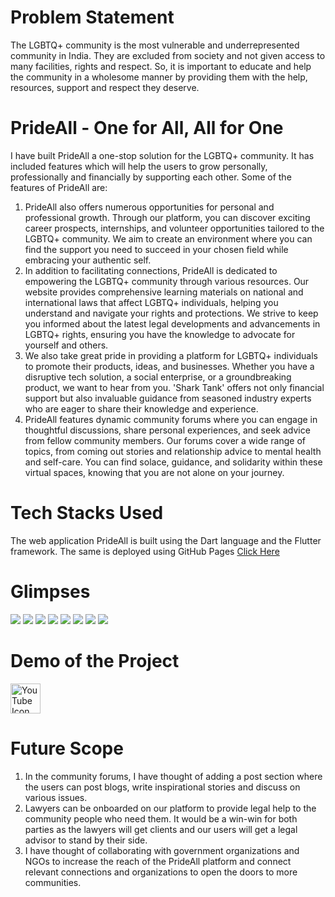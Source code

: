 # Problem Statement
The LGBTQ+ community is the most vulnerable and underrepresented community in India. They are excluded from society and not given access to many facilities, rights and respect. So, it is important to educate and help the community in a wholesome manner by providing them with the help, resources, support and respect they deserve.

# PrideAll - One for All, All for One
I have built PrideAll a one-stop solution for the LGBTQ+ community. It has included features which will help the users to grow personally, professionally and financially by supporting each other. Some of the features of PrideAll are:

1. PrideAll also offers numerous opportunities for personal and professional growth. Through our platform, you can discover exciting career prospects, internships, and volunteer opportunities tailored to the LGBTQ+ community. We aim to create an environment where you can find the support you need to succeed in your chosen field while embracing your authentic self.
2. In addition to facilitating connections, PrideAll is dedicated to empowering the LGBTQ+ community through various resources. Our website provides comprehensive learning materials on national and international laws that affect LGBTQ+ individuals, helping you understand and navigate your rights and protections. We strive to keep you informed about the latest legal developments and advancements in LGBTQ+ rights, ensuring you have the knowledge to advocate for yourself and others.
3. We also take great pride in providing a platform for LGBTQ+ individuals to promote their products, ideas, and businesses. Whether you have a disruptive tech solution, a social enterprise, or a groundbreaking product, we want to hear from you. 'Shark Tank' offers not only financial support but also invaluable guidance from seasoned industry experts who are eager to share their knowledge and experience.
4. PrideAll features dynamic community forums where you can engage in thoughtful discussions, share personal experiences, and seek advice from fellow community members. Our forums cover a wide range of topics, from coming out stories and relationship advice to mental health and self-care. You can find solace, guidance, and solidarity within these virtual spaces, knowing that you are not alone on your journey. 

# Tech Stacks Used
The web application PrideAll is built using the Dart language and the Flutter framework. The same is deployed using GitHub Pages <a href="https://namya13jain.github.io/PrideAll.github.io/#home_page">Click Here</a>

# Glimpses
<img src="https://github.com/Namya13Jain/PrideAll/assets/100767035/4d1057bf-e4d0-4e47-a3e9-95cf7887ff97">
<img src="https://github.com/Namya13Jain/PrideAll/assets/100767035/484c057a-292b-4cad-aa8a-24e3db7ad5fc">
<img src="https://github.com/Namya13Jain/PrideAll/assets/100767035/72e7c00a-94b4-471e-b234-551e2402329b">
<img src="https://github.com/Namya13Jain/PrideAll/assets/100767035/23c44fc8-e9b9-4f1e-868d-63a69a60905c">
<img src="https://github.com/Namya13Jain/PrideAll/assets/100767035/ec9eb56f-a1be-4ea2-b612-ee175a6b7881">
<img src="https://github.com/Namya13Jain/PrideAll/assets/100767035/47817d43-f6b9-418c-8c9c-18a2d52e1ec6">
<img src="https://github.com/Namya13Jain/PrideAll/assets/100767035/55136e93-be4d-4c36-ba15-8d102a6719b3">
<img src="https://github.com/Namya13Jain/PrideAll/assets/100767035/0ef0073c-4ece-48f5-ba46-95c94f308225">

# Demo of the Project

<a href="https://www.youtube.com" target="_blank">
  <img src="https://img.icons8.com/fluent/48/000000/youtube-play.png" alt="YouTube Icon" width="48" height="48">
</a>

# Future Scope
1. In the community forums, I have thought of adding a post section where the users can post blogs, write inspirational stories and discuss on various issues.
2. Lawyers can be onboarded on our platform to provide legal help to the community people who need them. It would be a win-win for both parties as the lawyers will get clients and our users will get a legal advisor to stand by their side.
3. I have thought of collaborating with government organizations and NGOs to increase the reach of the PrideAll platform and connect relevant connections and organizations to open the doors to more communities.

